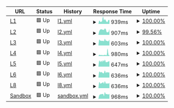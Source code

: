 <!--start: status pages-->
<!-- This summary is generated by Upptime (https://github.com/upptime/upptime) -->
<!-- Do not edit this manually, your changes will be overwritten -->
<!-- prettier-ignore -->
| URL | Status | History | Response Time | Uptime |
| --- | ------ | ------- | ------------- | ------ |
| <img alt="" src="https://babeldat.com/wp-content/uploads/2024/06/favicon.svg" height="13"> [L1](https://l1.babeldat.com) | 🟩 Up | [l1.yml](https://github.com/Babeldat/upptime/commits/HEAD/history/l1.yml) | <details><summary><img alt="Response time graph" src="./graphs/l1/response-time-week.png" height="20"> 939ms</summary><br><a href="https://uptime.babeldat.com/history/l1"><img alt="Response time 939" src="https://img.shields.io/endpoint?url=https%3A%2F%2Fraw.githubusercontent.com%2FBabeldat%2Fupptime%2FHEAD%2Fapi%2Fl1%2Fresponse-time.json"></a><br><a href="https://uptime.babeldat.com/history/l1"><img alt="24-hour response time 1187" src="https://img.shields.io/endpoint?url=https%3A%2F%2Fraw.githubusercontent.com%2FBabeldat%2Fupptime%2FHEAD%2Fapi%2Fl1%2Fresponse-time-day.json"></a><br><a href="https://uptime.babeldat.com/history/l1"><img alt="7-day response time 939" src="https://img.shields.io/endpoint?url=https%3A%2F%2Fraw.githubusercontent.com%2FBabeldat%2Fupptime%2FHEAD%2Fapi%2Fl1%2Fresponse-time-week.json"></a><br><a href="https://uptime.babeldat.com/history/l1"><img alt="30-day response time 939" src="https://img.shields.io/endpoint?url=https%3A%2F%2Fraw.githubusercontent.com%2FBabeldat%2Fupptime%2FHEAD%2Fapi%2Fl1%2Fresponse-time-month.json"></a><br><a href="https://uptime.babeldat.com/history/l1"><img alt="1-year response time 939" src="https://img.shields.io/endpoint?url=https%3A%2F%2Fraw.githubusercontent.com%2FBabeldat%2Fupptime%2FHEAD%2Fapi%2Fl1%2Fresponse-time-year.json"></a></details> | <details><summary><a href="https://uptime.babeldat.com/history/l1">100.00%</a></summary><a href="https://uptime.babeldat.com/history/l1"><img alt="All-time uptime 100.00%" src="https://img.shields.io/endpoint?url=https%3A%2F%2Fraw.githubusercontent.com%2FBabeldat%2Fupptime%2FHEAD%2Fapi%2Fl1%2Fuptime.json"></a><br><a href="https://uptime.babeldat.com/history/l1"><img alt="24-hour uptime 100.00%" src="https://img.shields.io/endpoint?url=https%3A%2F%2Fraw.githubusercontent.com%2FBabeldat%2Fupptime%2FHEAD%2Fapi%2Fl1%2Fuptime-day.json"></a><br><a href="https://uptime.babeldat.com/history/l1"><img alt="7-day uptime 100.00%" src="https://img.shields.io/endpoint?url=https%3A%2F%2Fraw.githubusercontent.com%2FBabeldat%2Fupptime%2FHEAD%2Fapi%2Fl1%2Fuptime-week.json"></a><br><a href="https://uptime.babeldat.com/history/l1"><img alt="30-day uptime 100.00%" src="https://img.shields.io/endpoint?url=https%3A%2F%2Fraw.githubusercontent.com%2FBabeldat%2Fupptime%2FHEAD%2Fapi%2Fl1%2Fuptime-month.json"></a><br><a href="https://uptime.babeldat.com/history/l1"><img alt="1-year uptime 100.00%" src="https://img.shields.io/endpoint?url=https%3A%2F%2Fraw.githubusercontent.com%2FBabeldat%2Fupptime%2FHEAD%2Fapi%2Fl1%2Fuptime-year.json"></a></details>
| <img alt="" src="https://babeldat.com/wp-content/uploads/2024/06/favicon.svg" height="13"> [L2](https://l2.babeldat.com) | 🟩 Up | [l2.yml](https://github.com/Babeldat/upptime/commits/HEAD/history/l2.yml) | <details><summary><img alt="Response time graph" src="./graphs/l2/response-time-week.png" height="20"> 907ms</summary><br><a href="https://uptime.babeldat.com/history/l2"><img alt="Response time 907" src="https://img.shields.io/endpoint?url=https%3A%2F%2Fraw.githubusercontent.com%2FBabeldat%2Fupptime%2FHEAD%2Fapi%2Fl2%2Fresponse-time.json"></a><br><a href="https://uptime.babeldat.com/history/l2"><img alt="24-hour response time 1080" src="https://img.shields.io/endpoint?url=https%3A%2F%2Fraw.githubusercontent.com%2FBabeldat%2Fupptime%2FHEAD%2Fapi%2Fl2%2Fresponse-time-day.json"></a><br><a href="https://uptime.babeldat.com/history/l2"><img alt="7-day response time 907" src="https://img.shields.io/endpoint?url=https%3A%2F%2Fraw.githubusercontent.com%2FBabeldat%2Fupptime%2FHEAD%2Fapi%2Fl2%2Fresponse-time-week.json"></a><br><a href="https://uptime.babeldat.com/history/l2"><img alt="30-day response time 907" src="https://img.shields.io/endpoint?url=https%3A%2F%2Fraw.githubusercontent.com%2FBabeldat%2Fupptime%2FHEAD%2Fapi%2Fl2%2Fresponse-time-month.json"></a><br><a href="https://uptime.babeldat.com/history/l2"><img alt="1-year response time 907" src="https://img.shields.io/endpoint?url=https%3A%2F%2Fraw.githubusercontent.com%2FBabeldat%2Fupptime%2FHEAD%2Fapi%2Fl2%2Fresponse-time-year.json"></a></details> | <details><summary><a href="https://uptime.babeldat.com/history/l2">99.56%</a></summary><a href="https://uptime.babeldat.com/history/l2"><img alt="All-time uptime 99.56%" src="https://img.shields.io/endpoint?url=https%3A%2F%2Fraw.githubusercontent.com%2FBabeldat%2Fupptime%2FHEAD%2Fapi%2Fl2%2Fuptime.json"></a><br><a href="https://uptime.babeldat.com/history/l2"><img alt="24-hour uptime 98.50%" src="https://img.shields.io/endpoint?url=https%3A%2F%2Fraw.githubusercontent.com%2FBabeldat%2Fupptime%2FHEAD%2Fapi%2Fl2%2Fuptime-day.json"></a><br><a href="https://uptime.babeldat.com/history/l2"><img alt="7-day uptime 99.56%" src="https://img.shields.io/endpoint?url=https%3A%2F%2Fraw.githubusercontent.com%2FBabeldat%2Fupptime%2FHEAD%2Fapi%2Fl2%2Fuptime-week.json"></a><br><a href="https://uptime.babeldat.com/history/l2"><img alt="30-day uptime 99.56%" src="https://img.shields.io/endpoint?url=https%3A%2F%2Fraw.githubusercontent.com%2FBabeldat%2Fupptime%2FHEAD%2Fapi%2Fl2%2Fuptime-month.json"></a><br><a href="https://uptime.babeldat.com/history/l2"><img alt="1-year uptime 99.56%" src="https://img.shields.io/endpoint?url=https%3A%2F%2Fraw.githubusercontent.com%2FBabeldat%2Fupptime%2FHEAD%2Fapi%2Fl2%2Fuptime-year.json"></a></details>
| <img alt="" src="https://babeldat.com/wp-content/uploads/2024/06/favicon.svg" height="13"> [L3](https://l3.babeldat.com) | 🟩 Up | [l3.yml](https://github.com/Babeldat/upptime/commits/HEAD/history/l3.yml) | <details><summary><img alt="Response time graph" src="./graphs/l3/response-time-week.png" height="20"> 603ms</summary><br><a href="https://uptime.babeldat.com/history/l3"><img alt="Response time 603" src="https://img.shields.io/endpoint?url=https%3A%2F%2Fraw.githubusercontent.com%2FBabeldat%2Fupptime%2FHEAD%2Fapi%2Fl3%2Fresponse-time.json"></a><br><a href="https://uptime.babeldat.com/history/l3"><img alt="24-hour response time 683" src="https://img.shields.io/endpoint?url=https%3A%2F%2Fraw.githubusercontent.com%2FBabeldat%2Fupptime%2FHEAD%2Fapi%2Fl3%2Fresponse-time-day.json"></a><br><a href="https://uptime.babeldat.com/history/l3"><img alt="7-day response time 603" src="https://img.shields.io/endpoint?url=https%3A%2F%2Fraw.githubusercontent.com%2FBabeldat%2Fupptime%2FHEAD%2Fapi%2Fl3%2Fresponse-time-week.json"></a><br><a href="https://uptime.babeldat.com/history/l3"><img alt="30-day response time 603" src="https://img.shields.io/endpoint?url=https%3A%2F%2Fraw.githubusercontent.com%2FBabeldat%2Fupptime%2FHEAD%2Fapi%2Fl3%2Fresponse-time-month.json"></a><br><a href="https://uptime.babeldat.com/history/l3"><img alt="1-year response time 603" src="https://img.shields.io/endpoint?url=https%3A%2F%2Fraw.githubusercontent.com%2FBabeldat%2Fupptime%2FHEAD%2Fapi%2Fl3%2Fresponse-time-year.json"></a></details> | <details><summary><a href="https://uptime.babeldat.com/history/l3">100.00%</a></summary><a href="https://uptime.babeldat.com/history/l3"><img alt="All-time uptime 100.00%" src="https://img.shields.io/endpoint?url=https%3A%2F%2Fraw.githubusercontent.com%2FBabeldat%2Fupptime%2FHEAD%2Fapi%2Fl3%2Fuptime.json"></a><br><a href="https://uptime.babeldat.com/history/l3"><img alt="24-hour uptime 100.00%" src="https://img.shields.io/endpoint?url=https%3A%2F%2Fraw.githubusercontent.com%2FBabeldat%2Fupptime%2FHEAD%2Fapi%2Fl3%2Fuptime-day.json"></a><br><a href="https://uptime.babeldat.com/history/l3"><img alt="7-day uptime 100.00%" src="https://img.shields.io/endpoint?url=https%3A%2F%2Fraw.githubusercontent.com%2FBabeldat%2Fupptime%2FHEAD%2Fapi%2Fl3%2Fuptime-week.json"></a><br><a href="https://uptime.babeldat.com/history/l3"><img alt="30-day uptime 100.00%" src="https://img.shields.io/endpoint?url=https%3A%2F%2Fraw.githubusercontent.com%2FBabeldat%2Fupptime%2FHEAD%2Fapi%2Fl3%2Fuptime-month.json"></a><br><a href="https://uptime.babeldat.com/history/l3"><img alt="1-year uptime 100.00%" src="https://img.shields.io/endpoint?url=https%3A%2F%2Fraw.githubusercontent.com%2FBabeldat%2Fupptime%2FHEAD%2Fapi%2Fl3%2Fuptime-year.json"></a></details>
| <img alt="" src="https://babeldat.com/wp-content/uploads/2024/06/favicon.svg" height="13"> [L4](https://l4.babeldat.com) | 🟩 Up | [l4.yml](https://github.com/Babeldat/upptime/commits/HEAD/history/l4.yml) | <details><summary><img alt="Response time graph" src="./graphs/l4/response-time-week.png" height="20"> 980ms</summary><br><a href="https://uptime.babeldat.com/history/l4"><img alt="Response time 980" src="https://img.shields.io/endpoint?url=https%3A%2F%2Fraw.githubusercontent.com%2FBabeldat%2Fupptime%2FHEAD%2Fapi%2Fl4%2Fresponse-time.json"></a><br><a href="https://uptime.babeldat.com/history/l4"><img alt="24-hour response time 699" src="https://img.shields.io/endpoint?url=https%3A%2F%2Fraw.githubusercontent.com%2FBabeldat%2Fupptime%2FHEAD%2Fapi%2Fl4%2Fresponse-time-day.json"></a><br><a href="https://uptime.babeldat.com/history/l4"><img alt="7-day response time 980" src="https://img.shields.io/endpoint?url=https%3A%2F%2Fraw.githubusercontent.com%2FBabeldat%2Fupptime%2FHEAD%2Fapi%2Fl4%2Fresponse-time-week.json"></a><br><a href="https://uptime.babeldat.com/history/l4"><img alt="30-day response time 980" src="https://img.shields.io/endpoint?url=https%3A%2F%2Fraw.githubusercontent.com%2FBabeldat%2Fupptime%2FHEAD%2Fapi%2Fl4%2Fresponse-time-month.json"></a><br><a href="https://uptime.babeldat.com/history/l4"><img alt="1-year response time 980" src="https://img.shields.io/endpoint?url=https%3A%2F%2Fraw.githubusercontent.com%2FBabeldat%2Fupptime%2FHEAD%2Fapi%2Fl4%2Fresponse-time-year.json"></a></details> | <details><summary><a href="https://uptime.babeldat.com/history/l4">100.00%</a></summary><a href="https://uptime.babeldat.com/history/l4"><img alt="All-time uptime 100.00%" src="https://img.shields.io/endpoint?url=https%3A%2F%2Fraw.githubusercontent.com%2FBabeldat%2Fupptime%2FHEAD%2Fapi%2Fl4%2Fuptime.json"></a><br><a href="https://uptime.babeldat.com/history/l4"><img alt="24-hour uptime 100.00%" src="https://img.shields.io/endpoint?url=https%3A%2F%2Fraw.githubusercontent.com%2FBabeldat%2Fupptime%2FHEAD%2Fapi%2Fl4%2Fuptime-day.json"></a><br><a href="https://uptime.babeldat.com/history/l4"><img alt="7-day uptime 100.00%" src="https://img.shields.io/endpoint?url=https%3A%2F%2Fraw.githubusercontent.com%2FBabeldat%2Fupptime%2FHEAD%2Fapi%2Fl4%2Fuptime-week.json"></a><br><a href="https://uptime.babeldat.com/history/l4"><img alt="30-day uptime 100.00%" src="https://img.shields.io/endpoint?url=https%3A%2F%2Fraw.githubusercontent.com%2FBabeldat%2Fupptime%2FHEAD%2Fapi%2Fl4%2Fuptime-month.json"></a><br><a href="https://uptime.babeldat.com/history/l4"><img alt="1-year uptime 100.00%" src="https://img.shields.io/endpoint?url=https%3A%2F%2Fraw.githubusercontent.com%2FBabeldat%2Fupptime%2FHEAD%2Fapi%2Fl4%2Fuptime-year.json"></a></details>
| <img alt="" src="https://babeldat.com/wp-content/uploads/2024/06/favicon.svg" height="13"> [L5](https://l5.babeldat.com) | 🟩 Up | [l5.yml](https://github.com/Babeldat/upptime/commits/HEAD/history/l5.yml) | <details><summary><img alt="Response time graph" src="./graphs/l5/response-time-week.png" height="20"> 647ms</summary><br><a href="https://uptime.babeldat.com/history/l5"><img alt="Response time 647" src="https://img.shields.io/endpoint?url=https%3A%2F%2Fraw.githubusercontent.com%2FBabeldat%2Fupptime%2FHEAD%2Fapi%2Fl5%2Fresponse-time.json"></a><br><a href="https://uptime.babeldat.com/history/l5"><img alt="24-hour response time 709" src="https://img.shields.io/endpoint?url=https%3A%2F%2Fraw.githubusercontent.com%2FBabeldat%2Fupptime%2FHEAD%2Fapi%2Fl5%2Fresponse-time-day.json"></a><br><a href="https://uptime.babeldat.com/history/l5"><img alt="7-day response time 647" src="https://img.shields.io/endpoint?url=https%3A%2F%2Fraw.githubusercontent.com%2FBabeldat%2Fupptime%2FHEAD%2Fapi%2Fl5%2Fresponse-time-week.json"></a><br><a href="https://uptime.babeldat.com/history/l5"><img alt="30-day response time 647" src="https://img.shields.io/endpoint?url=https%3A%2F%2Fraw.githubusercontent.com%2FBabeldat%2Fupptime%2FHEAD%2Fapi%2Fl5%2Fresponse-time-month.json"></a><br><a href="https://uptime.babeldat.com/history/l5"><img alt="1-year response time 647" src="https://img.shields.io/endpoint?url=https%3A%2F%2Fraw.githubusercontent.com%2FBabeldat%2Fupptime%2FHEAD%2Fapi%2Fl5%2Fresponse-time-year.json"></a></details> | <details><summary><a href="https://uptime.babeldat.com/history/l5">100.00%</a></summary><a href="https://uptime.babeldat.com/history/l5"><img alt="All-time uptime 100.00%" src="https://img.shields.io/endpoint?url=https%3A%2F%2Fraw.githubusercontent.com%2FBabeldat%2Fupptime%2FHEAD%2Fapi%2Fl5%2Fuptime.json"></a><br><a href="https://uptime.babeldat.com/history/l5"><img alt="24-hour uptime 100.00%" src="https://img.shields.io/endpoint?url=https%3A%2F%2Fraw.githubusercontent.com%2FBabeldat%2Fupptime%2FHEAD%2Fapi%2Fl5%2Fuptime-day.json"></a><br><a href="https://uptime.babeldat.com/history/l5"><img alt="7-day uptime 100.00%" src="https://img.shields.io/endpoint?url=https%3A%2F%2Fraw.githubusercontent.com%2FBabeldat%2Fupptime%2FHEAD%2Fapi%2Fl5%2Fuptime-week.json"></a><br><a href="https://uptime.babeldat.com/history/l5"><img alt="30-day uptime 100.00%" src="https://img.shields.io/endpoint?url=https%3A%2F%2Fraw.githubusercontent.com%2FBabeldat%2Fupptime%2FHEAD%2Fapi%2Fl5%2Fuptime-month.json"></a><br><a href="https://uptime.babeldat.com/history/l5"><img alt="1-year uptime 100.00%" src="https://img.shields.io/endpoint?url=https%3A%2F%2Fraw.githubusercontent.com%2FBabeldat%2Fupptime%2FHEAD%2Fapi%2Fl5%2Fuptime-year.json"></a></details>
| <img alt="" src="https://babeldat.com/wp-content/uploads/2024/06/favicon.svg" height="13"> [L6](https://l6.babeldat.com) | 🟩 Up | [l6.yml](https://github.com/Babeldat/upptime/commits/HEAD/history/l6.yml) | <details><summary><img alt="Response time graph" src="./graphs/l6/response-time-week.png" height="20"> 636ms</summary><br><a href="https://uptime.babeldat.com/history/l6"><img alt="Response time 636" src="https://img.shields.io/endpoint?url=https%3A%2F%2Fraw.githubusercontent.com%2FBabeldat%2Fupptime%2FHEAD%2Fapi%2Fl6%2Fresponse-time.json"></a><br><a href="https://uptime.babeldat.com/history/l6"><img alt="24-hour response time 626" src="https://img.shields.io/endpoint?url=https%3A%2F%2Fraw.githubusercontent.com%2FBabeldat%2Fupptime%2FHEAD%2Fapi%2Fl6%2Fresponse-time-day.json"></a><br><a href="https://uptime.babeldat.com/history/l6"><img alt="7-day response time 636" src="https://img.shields.io/endpoint?url=https%3A%2F%2Fraw.githubusercontent.com%2FBabeldat%2Fupptime%2FHEAD%2Fapi%2Fl6%2Fresponse-time-week.json"></a><br><a href="https://uptime.babeldat.com/history/l6"><img alt="30-day response time 636" src="https://img.shields.io/endpoint?url=https%3A%2F%2Fraw.githubusercontent.com%2FBabeldat%2Fupptime%2FHEAD%2Fapi%2Fl6%2Fresponse-time-month.json"></a><br><a href="https://uptime.babeldat.com/history/l6"><img alt="1-year response time 636" src="https://img.shields.io/endpoint?url=https%3A%2F%2Fraw.githubusercontent.com%2FBabeldat%2Fupptime%2FHEAD%2Fapi%2Fl6%2Fresponse-time-year.json"></a></details> | <details><summary><a href="https://uptime.babeldat.com/history/l6">100.00%</a></summary><a href="https://uptime.babeldat.com/history/l6"><img alt="All-time uptime 100.00%" src="https://img.shields.io/endpoint?url=https%3A%2F%2Fraw.githubusercontent.com%2FBabeldat%2Fupptime%2FHEAD%2Fapi%2Fl6%2Fuptime.json"></a><br><a href="https://uptime.babeldat.com/history/l6"><img alt="24-hour uptime 100.00%" src="https://img.shields.io/endpoint?url=https%3A%2F%2Fraw.githubusercontent.com%2FBabeldat%2Fupptime%2FHEAD%2Fapi%2Fl6%2Fuptime-day.json"></a><br><a href="https://uptime.babeldat.com/history/l6"><img alt="7-day uptime 100.00%" src="https://img.shields.io/endpoint?url=https%3A%2F%2Fraw.githubusercontent.com%2FBabeldat%2Fupptime%2FHEAD%2Fapi%2Fl6%2Fuptime-week.json"></a><br><a href="https://uptime.babeldat.com/history/l6"><img alt="30-day uptime 100.00%" src="https://img.shields.io/endpoint?url=https%3A%2F%2Fraw.githubusercontent.com%2FBabeldat%2Fupptime%2FHEAD%2Fapi%2Fl6%2Fuptime-month.json"></a><br><a href="https://uptime.babeldat.com/history/l6"><img alt="1-year uptime 100.00%" src="https://img.shields.io/endpoint?url=https%3A%2F%2Fraw.githubusercontent.com%2FBabeldat%2Fupptime%2FHEAD%2Fapi%2Fl6%2Fuptime-year.json"></a></details>
| <img alt="" src="https://babeldat.com/wp-content/uploads/2024/06/favicon.svg" height="13"> [L8](https://l8.babeldat.com) | 🟩 Up | [l8.yml](https://github.com/Babeldat/upptime/commits/HEAD/history/l8.yml) | <details><summary><img alt="Response time graph" src="./graphs/l8/response-time-week.png" height="20"> 636ms</summary><br><a href="https://uptime.babeldat.com/history/l8"><img alt="Response time 636" src="https://img.shields.io/endpoint?url=https%3A%2F%2Fraw.githubusercontent.com%2FBabeldat%2Fupptime%2FHEAD%2Fapi%2Fl8%2Fresponse-time.json"></a><br><a href="https://uptime.babeldat.com/history/l8"><img alt="24-hour response time 786" src="https://img.shields.io/endpoint?url=https%3A%2F%2Fraw.githubusercontent.com%2FBabeldat%2Fupptime%2FHEAD%2Fapi%2Fl8%2Fresponse-time-day.json"></a><br><a href="https://uptime.babeldat.com/history/l8"><img alt="7-day response time 636" src="https://img.shields.io/endpoint?url=https%3A%2F%2Fraw.githubusercontent.com%2FBabeldat%2Fupptime%2FHEAD%2Fapi%2Fl8%2Fresponse-time-week.json"></a><br><a href="https://uptime.babeldat.com/history/l8"><img alt="30-day response time 636" src="https://img.shields.io/endpoint?url=https%3A%2F%2Fraw.githubusercontent.com%2FBabeldat%2Fupptime%2FHEAD%2Fapi%2Fl8%2Fresponse-time-month.json"></a><br><a href="https://uptime.babeldat.com/history/l8"><img alt="1-year response time 636" src="https://img.shields.io/endpoint?url=https%3A%2F%2Fraw.githubusercontent.com%2FBabeldat%2Fupptime%2FHEAD%2Fapi%2Fl8%2Fresponse-time-year.json"></a></details> | <details><summary><a href="https://uptime.babeldat.com/history/l8">100.00%</a></summary><a href="https://uptime.babeldat.com/history/l8"><img alt="All-time uptime 100.00%" src="https://img.shields.io/endpoint?url=https%3A%2F%2Fraw.githubusercontent.com%2FBabeldat%2Fupptime%2FHEAD%2Fapi%2Fl8%2Fuptime.json"></a><br><a href="https://uptime.babeldat.com/history/l8"><img alt="24-hour uptime 100.00%" src="https://img.shields.io/endpoint?url=https%3A%2F%2Fraw.githubusercontent.com%2FBabeldat%2Fupptime%2FHEAD%2Fapi%2Fl8%2Fuptime-day.json"></a><br><a href="https://uptime.babeldat.com/history/l8"><img alt="7-day uptime 100.00%" src="https://img.shields.io/endpoint?url=https%3A%2F%2Fraw.githubusercontent.com%2FBabeldat%2Fupptime%2FHEAD%2Fapi%2Fl8%2Fuptime-week.json"></a><br><a href="https://uptime.babeldat.com/history/l8"><img alt="30-day uptime 100.00%" src="https://img.shields.io/endpoint?url=https%3A%2F%2Fraw.githubusercontent.com%2FBabeldat%2Fupptime%2FHEAD%2Fapi%2Fl8%2Fuptime-month.json"></a><br><a href="https://uptime.babeldat.com/history/l8"><img alt="1-year uptime 100.00%" src="https://img.shields.io/endpoint?url=https%3A%2F%2Fraw.githubusercontent.com%2FBabeldat%2Fupptime%2FHEAD%2Fapi%2Fl8%2Fuptime-year.json"></a></details>
| <img alt="" src="https://babeldat.com/wp-content/uploads/2024/06/favicon.svg" height="13"> [Sandbox](https://sb.babeldat.com) | 🟩 Up | [sandbox.yml](https://github.com/Babeldat/upptime/commits/HEAD/history/sandbox.yml) | <details><summary><img alt="Response time graph" src="./graphs/sandbox/response-time-week.png" height="20"> 968ms</summary><br><a href="https://uptime.babeldat.com/history/sandbox"><img alt="Response time 968" src="https://img.shields.io/endpoint?url=https%3A%2F%2Fraw.githubusercontent.com%2FBabeldat%2Fupptime%2FHEAD%2Fapi%2Fsandbox%2Fresponse-time.json"></a><br><a href="https://uptime.babeldat.com/history/sandbox"><img alt="24-hour response time 1009" src="https://img.shields.io/endpoint?url=https%3A%2F%2Fraw.githubusercontent.com%2FBabeldat%2Fupptime%2FHEAD%2Fapi%2Fsandbox%2Fresponse-time-day.json"></a><br><a href="https://uptime.babeldat.com/history/sandbox"><img alt="7-day response time 968" src="https://img.shields.io/endpoint?url=https%3A%2F%2Fraw.githubusercontent.com%2FBabeldat%2Fupptime%2FHEAD%2Fapi%2Fsandbox%2Fresponse-time-week.json"></a><br><a href="https://uptime.babeldat.com/history/sandbox"><img alt="30-day response time 968" src="https://img.shields.io/endpoint?url=https%3A%2F%2Fraw.githubusercontent.com%2FBabeldat%2Fupptime%2FHEAD%2Fapi%2Fsandbox%2Fresponse-time-month.json"></a><br><a href="https://uptime.babeldat.com/history/sandbox"><img alt="1-year response time 968" src="https://img.shields.io/endpoint?url=https%3A%2F%2Fraw.githubusercontent.com%2FBabeldat%2Fupptime%2FHEAD%2Fapi%2Fsandbox%2Fresponse-time-year.json"></a></details> | <details><summary><a href="https://uptime.babeldat.com/history/sandbox">100.00%</a></summary><a href="https://uptime.babeldat.com/history/sandbox"><img alt="All-time uptime 100.00%" src="https://img.shields.io/endpoint?url=https%3A%2F%2Fraw.githubusercontent.com%2FBabeldat%2Fupptime%2FHEAD%2Fapi%2Fsandbox%2Fuptime.json"></a><br><a href="https://uptime.babeldat.com/history/sandbox"><img alt="24-hour uptime 100.00%" src="https://img.shields.io/endpoint?url=https%3A%2F%2Fraw.githubusercontent.com%2FBabeldat%2Fupptime%2FHEAD%2Fapi%2Fsandbox%2Fuptime-day.json"></a><br><a href="https://uptime.babeldat.com/history/sandbox"><img alt="7-day uptime 100.00%" src="https://img.shields.io/endpoint?url=https%3A%2F%2Fraw.githubusercontent.com%2FBabeldat%2Fupptime%2FHEAD%2Fapi%2Fsandbox%2Fuptime-week.json"></a><br><a href="https://uptime.babeldat.com/history/sandbox"><img alt="30-day uptime 100.00%" src="https://img.shields.io/endpoint?url=https%3A%2F%2Fraw.githubusercontent.com%2FBabeldat%2Fupptime%2FHEAD%2Fapi%2Fsandbox%2Fuptime-month.json"></a><br><a href="https://uptime.babeldat.com/history/sandbox"><img alt="1-year uptime 100.00%" src="https://img.shields.io/endpoint?url=https%3A%2F%2Fraw.githubusercontent.com%2FBabeldat%2Fupptime%2FHEAD%2Fapi%2Fsandbox%2Fuptime-year.json"></a></details>

<!--end: status pages-->
